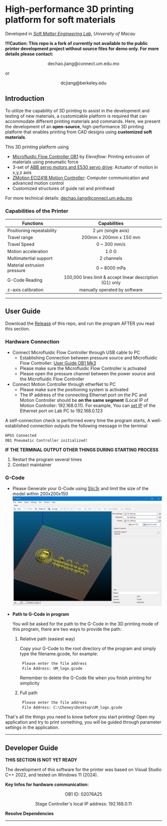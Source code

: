 # High-performance 3D printing platform for soft materials

Developed in [_Soft Matter Engineering Lab_](https://www.fst.um.edu.mo/personal/ieklei/), _University of Macau_

**!!!Caution: This repo is a fork of currently not available to the public printer development project without source files for demo only.
For more details please contact:**
<p align="center">dechao.jiang@connect.um.edu.mo</p>
or
<p align="center">dcjiang@berkeley.edu</p>


## Introduction
To utilize the capability of 3D printing to assist in the development and testing of new materials, a customizable platform is required that can accommodate different printing materials and commands. Here, we present the development of an __open-source__, high-performance 3D printing platform that enables printing from CAD designs using __customized soft materials__.

This 3D printing platform using 
- [Microfluidic Flow Controller OB1](https://www.elveflow.com/microfluidic-products/microfluidics-flow-control-systems/ob1-pressure-controller/) by _Eleveflow_: Printing extrusion of materials using pneumatic force
- 3-set of [ABB servo motors and E530 servo drive](https://new.abb.com/products/3AXD50001013349/e530-ec0s-1kw0-1): Actuator of motion in x,y,z axis
-  [ZMotion ECI2418 Motion Controller](http://www.zmotionglobal.com/pro_info_144.html): Computer communication and advanced motion control
-  Customized structures of guide rail and printhead

For more technical details: dechao.jiang@connect.um.edu.mo

### Capabilities of the Printer
| Functions | Capabilities |
| --- | :---: |
| Positioning repeatability | 2 μm (single axis) |
| Travel range | 200mm x 200mm x 150 mm |
| Travel Speed | 0 ~ 300 mm/s|
| Motion acceleration | 1.0 G |
| Multimatertial support | 2 channels |
| Material extrusion pressure | 0 ~ 8000 mPa|
| G-Code Reading | 100,000 lines limit & accept linear description (G1) only |
| z-axis calibration | manually operated by software |

***


## User Guide
Download the [Release](https://github.com/Cheney823/CP_Printer/releases/tag/CP_Printer) of this repo, and run the program AFTER you read this section.
### Hardware Connection

- Connect Microfluidic Flow Controller through USB cable to PC
  - Establishing Connection between pressure source and Microfluidic Flow Controller: [User Guide OB1 Mk3](https://support.elveflow.com/helpdesk/attachments/48263070075)
  - Please make sure the Microfluidic Flow Controller is activated
  - Please open the pressure channel between the power source and the Microfluidic Flow Controller
- Connect Motion Controller through etherNet to PC
  - Please make sure the positioning system is activated
  - The IP address of the connecting Ethernet port on the PC and Motion Controller should be **on the same segment** (Local IP of Motion Controller: 192.168.0.11). For example, You can [set IP](https://learn.microsoft.com/en-us/troubleshoot/windows-server/networking/change-ip-address-network-adapter) of the Ethernet port on Lab PC to 192.168.0.123
 
A self-connection check is performed every time the program starts, A well-established connection outputs the following message in the terminal 

```
HPGS Connected
OB1 Pneumatic Controller initialized!
```

**IF THE TERMINAL OUTPUT OTHER THINGS DURING STARTING PROCESS**
1. Restart the program several times
2. Contact maintainer

### G-Code 
- Please Generate your G-Code using [Slic3r](https://slic3r.org/download/) and limit the size of the model within 200x200x150
![UM_logo in slic](https://github.com/Cheney823/Softmatter_Printer/blob/main/Readme/UM_logo_slic.png)
- **Path to G-Code in program**

  You will be asked for the path to the G-Code in the 3D printing mode of this program, there are two ways to provide the path:
  1. Relative path (easiest way)

     Copy your G-Code to the root directory of the program and simply type the filename.gcode, for example:

     ```
      Please enter the file address
      File Address: UM_logo.gcode
     ```
     Remember to delete the G-Code file when you finish printing for simplicity
  3. Full path
     ```
      Please enter the file address
      File Address: C:\Cheney\Desktop\UM_logo.gcode
     ```
That's all the things you need to know before you start printing! Open my application and try to print something, you will be guided through parameter settings in the application. 

***

## Developer Guide

**THIS SECTION IS NOT YET READY**

The development of this software for the printer was based on Visual Studio C++ 2022, and tested on Windows 11 (2024).

**Key Infos for hardware communication:**
<p align="center">OB1 ID: 02076A25</p>
<p align="center">Stage Controller's local IP address: 192.168.0.11</p>

**Resolve Dependencies**
***
